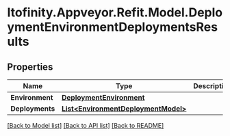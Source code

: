 # Itofinity.Appveyor.Refit.Model.DeploymentEnvironmentDeploymentsResults
## Properties

Name | Type | Description | Notes
------------ | ------------- | ------------- | -------------
**Environment** | [**DeploymentEnvironment**](DeploymentEnvironment.md) |  | 
**Deployments** | [**List&lt;EnvironmentDeploymentModel&gt;**](EnvironmentDeploymentModel.md) |  | 

[[Back to Model list]](../README.md#documentation-for-models) [[Back to API list]](../README.md#documentation-for-api-endpoints) [[Back to README]](../README.md)

